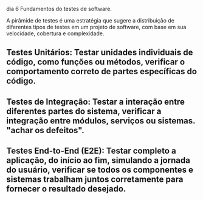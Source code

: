 dia 6 Fundamentos do testes de software.

A pirâmide de testes é uma estratégia que sugere a distribuição de diferentes tipos de testes em um projeto de software, com base em sua velocidade, cobertura e complexidade. 
## Testes Unitários: Testar unidades individuais de código, como funções ou métodos, verificar o comportamento correto de partes específicas do código.
## Testes de Integração: Testar a interação entre diferentes partes do sistema, verificar a integração entre módulos, serviços ou sistemas. "achar os defeitos".
## Testes End-to-End (E2E): Testar completo a aplicação, do início ao fim, simulando a jornada do usuário, verificar se todos os componentes e sistemas trabalham juntos corretamente para fornecer o resultado desejado.
